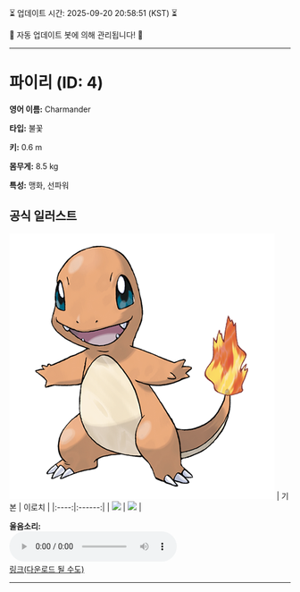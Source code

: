 
⏳ 업데이트 시간: 2025-09-20 20:58:51 (KST) ⏳

🤖 자동 업데이트 봇에 의해 관리됩니다! 🤖

---

# 파이리 (ID: 4)
**영어 이름:** Charmander

**타입:** 불꽃

**키:** 0.6 m

**몸무게:** 8.5 kg

**특성:** 맹화, 선파워

## 공식 일러스트
![](https://raw.githubusercontent.com/PokeAPI/sprites/master/sprites/pokemon/other/official-artwork/4.png)
| 기본 | 이로치 |
|:----:|:------:|
| <img src="http://play.pokemonshowdown.com/sprites/ani/charmander.gif" width="200"> | <img src="http://play.pokemonshowdown.com/sprites/ani-shiny/charmander.gif" width="200"> |

**울음소리:**<br><audio controls src="https://raw.githubusercontent.com/PokeAPI/cries/main/cries/pokemon/latest/4.ogg"></audio><br> [링크(다운로드 될 수도)](https://raw.githubusercontent.com/PokeAPI/cries/main/cries/pokemon/latest/4.ogg)


---
